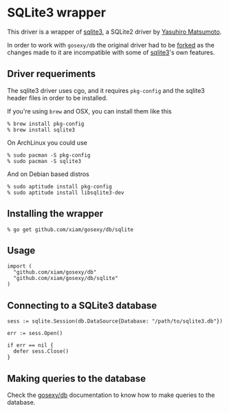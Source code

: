 # SQLite3 wrapper

This driver is a wrapper of [sqlite3](https://github.com/mattn/go-sqlite3), a SQLite2 driver
by [Yasuhiro Matsumoto](http://mattn.kaoriya.net/).

In order to work with ``gosexy/db`` the original driver had to be
[forked][1] as the changes made to it are incompatible with some of [sqlite3][1]'s own features.

## Driver requeriments

The sqlite3 driver uses cgo, and it requires ``pkg-config`` and the sqlite3 header files in order to be installed.

If you're using ``brew`` and OSX, you can install them like this

    % brew install pkg-config
    % brew install sqlite3

On ArchLinux you could use

    % sudo pacman -S pkg-config
    % sudo pacman -S sqlite3

And on Debian based distros

    % sudo aptitude install pkg-config
    % sudo aptitude install libsqlite3-dev

## Installing the wrapper

    % go get github.com/xiam/gosexy/db/sqlite

## Usage

    import (
      "github.com/xiam/gosexy/db"
      "github.com/xiam/gosexy/db/sqlite"
    )

## Connecting to a SQLite3 database

    sess := sqlite.Session(db.DataSource{Database: "/path/to/sqlite3.db"})

    err := sess.Open()

    if err == nil {
      defer sess.Close()
    }

## Making queries to the database

Check the [gosexy/db](/db) documentation to know how to make queries to the database.


[1]: https://github.com/xiam/gosqlite3
